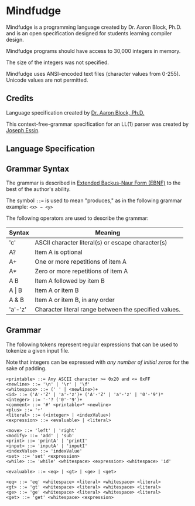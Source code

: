 # Mindfudge

Mindfudge is a programming language created by Dr. Aaron Block,
Ph.D. and is an open specification designed for students learning
compiler design.

Mindfudge programs should have access to 30,000 integers in memory.

The size of the integers was not specified.

Mindfudge uses ANSI-encoded text files (character values from
0-255). Unicode values are not permitted.

## Credits
Language specification created by 
[Dr. Aaron Block, Ph.D.](http://www.aaronblock.com)

This context-free-grammar specification for an LL(1) parser
was created by [Joseph Essin](https://github.com/josephessin).

## Language Specification


## Grammar Syntax

The grammar is described in 
[Extended Backus-Naur Form (EBNF)](http://matt.might.net/articles/grammars-bnf-ebnf/)
to  the best of the author's ability.

The symbol `::=` is used to mean "produces," as in the following 
grammar example: <code>&lt;x&gt; &rarr; &lt;y&gt;</code>

The following operators are used to describe the grammar:

| Syntax  | Meaning                                               |
| ------- | ----------------------------------------------------- |
| 'c'     | ASCII character literal(s) or escape character(s)     | 
| A?      | Item A is optional                                    |
| A+      | One or more repetitions of item A                     |
| A*      | Zero or more repetitions of item A                    |
| A B     | Item A followed by item B                             |
| A \| B  | Item A or item B                                      |
| A & B   | Item A or item B, in any order                        | 
| 'a'-'z' | Character literal range between the specified values. |

## Grammar

The following tokens represent regular expressions that can be
used to tokenize a given input file.

Note that integers can be expressed with *any number of initial
zeros* for the sake of padding.

    <printable> ::= Any ASCII character >= 0x20 and <= 0xFF
    <newline> ::= '\n' | '\r' | '\f'
    <whitespace> ::= (' ' | <newline>)+
    <id> ::= ('A'-'Z' | 'a'-'z')+ ('A'-'Z' | 'a'-'z' | '0'-'9')*
    <integer> ::= '-'? ('0'-'9')+
    <comment> ::= '#' <printable>* <newline>
    <plus> ::= '+'
    <literal> ::= (<integer> | <indexValue>)
    <expression> ::= <evaluable> | <literal>
    
    <move> ::= 'left' | 'right'
    <modify> ::= 'add' | 'sub'
    <print> ::= 'printA' | 'printI'
    <input> ::= 'inputA' | 'inputI'
    <indexValue> ::= 'indexValue'
    <set> ::= 'set' <expression>
    <while> ::= 'while' <whitespace> <expression> <whitespace> 'id'
    
    <evaluable> ::= <eq> | <gt> | <ge> | <get>  
    
    <eq> ::= 'eq' <whitespace> <literal> <whitespace> <literal>
    <gt> ::= 'gt' <whitespace> <literal> <whitespace> <literal>
    <ge> ::= 'ge' <whitespace> <literal> <whitespace> <literal>
    <get> ::= 'get' <whitespace> <expression>
